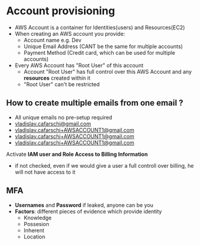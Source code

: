 # Account provisioning

- AWS Account is a container for Identities(users) and Resources(EC2)
- When creating an AWS account you provide:
  - Account name e.g. Dev
  - Unique Email Address (CANT be the same for multiple accounts)
  - Payment Method (Credit card, which can be used for multiple accounts)
- Every AWS Account has "Root User" of this account
  - Account "Root User" has full control over this AWS Account and any **resources** created within it
  - "Root User" can't be restricted

## How to create multiple emails from one email ?
- All unique emails no pre-setup required
- vladislav.cafarschi@gmail.com
- vladislav.cafarschi+AWSACCOUNT1@gmail.com
- vladislav.cafarschi+AWSACCOUNT1@gmail.com
- vladislav.cafarschi+AWSACCOUNT1@gmail.com


Activate **IAM user and Role Access to Billing Information**
- if not checked, even if we would give a user a full controll over billing, he will not have access to it

## MFA
- **Usernames** and **Password** if leaked, anyone can be you
- **Factors**: different pieces of evidence which provide identity
  - Knowledge
  - Possesion
  - Inherent
  - Location